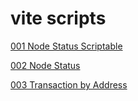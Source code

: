 # vite scripts

[001 Node Status Scriptable](https://github.com/theMoe/vite/blob/main/001_NodeStatusScriptable/)

[002 Node Status](https://github.com/theMoe/vite/blob/main/002_NodeStatus/)

[003 Transaction by Address](https://github.com/theMoe/vite/blob/main/003_TransactionByAddress/)

